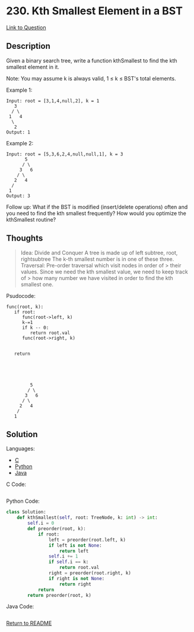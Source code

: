 # 230. Kth Smallest Element in a BST

[Link to Question](https://leetcode.com/problems/kth-smallest-element-in-a-bst/)

## Description

Given a binary search tree, write a function kthSmallest to find the kth smallest element in it.

Note:
You may assume k is always valid, 1 ≤ k ≤ BST's total elements.

Example 1:

```
Input: root = [3,1,4,null,2], k = 1
   3
  / \
 1   4
  \
   2
Output: 1
```

Example 2:

```
Input: root = [5,3,6,2,4,null,null,1], k = 3
       5
      / \
     3   6
    / \
   2   4
  /
 1
Output: 3
```

Follow up:
What if the BST is modified (insert/delete operations) often and you need to find the kth smallest frequently? How would you optimize the kthSmallest routine?

## Thoughts

> Idea: Divide and Conquer
> A tree is made up of left subtree, root, rightsubtree
> The k-th smallest number is in one of these three.
> Traversal: Pre-order traversal which visit nodes in order of > their values.
> Since we need the kth smallest value, we need to keep track of > how many number we have visited in order to find the kth smallest one.

Psudocode:

```
func(root, k):
   if root:
      func(root->left, k)
      k-=1
      if k -- 0:
         return root.val
      func(root->right, k)


   return





         5
        / \
       3   6
      / \
     2   4
    /
   1
```

## Solution

Languages:

- [C](#C)
- [Python](#python)
- [Java](#java)

<div id="C"></div>C Code:

```C

```

<div id="python"></div>Python Code:

```python
class Solution:
    def kthSmallest(self, root: TreeNode, k: int) -> int:
        self.i = 0
        def preorder(root, k):
            if root:
                left = preorder(root.left, k)
                if left is not None:
                    return left
                self.i += 1
                if self.i == k:
                    return root.val
                right = preorder(root.right, k)
                if right is not None:
                    return right
            return
        return preorder(root, k)
```

<div id="java"></div>Java Code:

```java

```

[Return to README](./../README.md)
